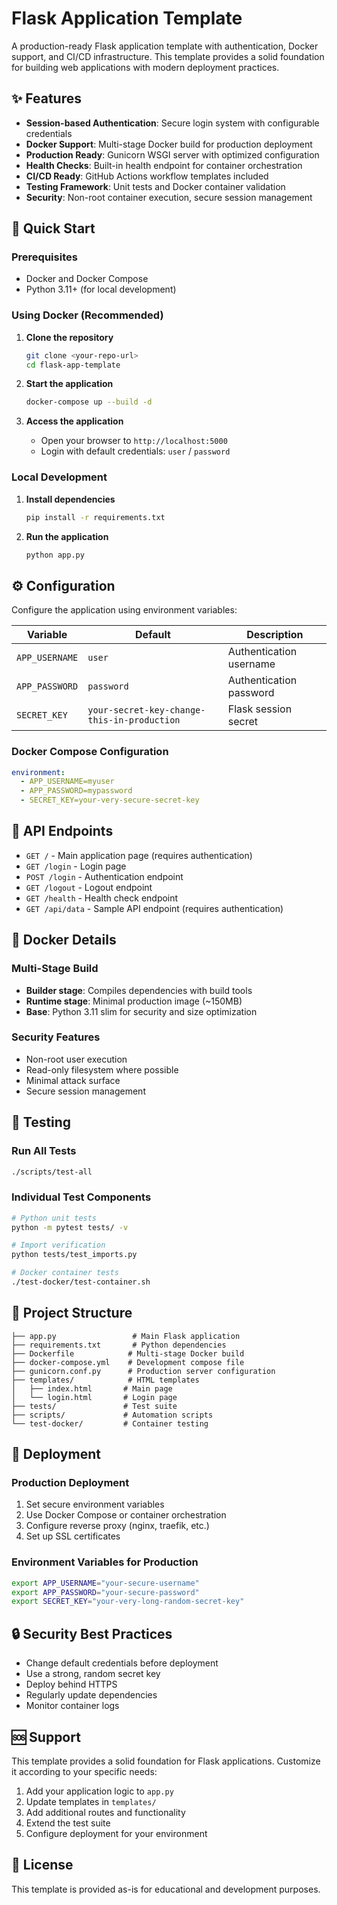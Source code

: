 # Flask Application Template

A production-ready Flask application template with authentication, Docker support, and CI/CD infrastructure. This template provides a solid foundation for building web applications with modern deployment practices.

## ✨ Features

- **Session-based Authentication**: Secure login system with configurable credentials
- **Docker Support**: Multi-stage Docker build for production deployment
- **Production Ready**: Gunicorn WSGI server with optimized configuration
- **Health Checks**: Built-in health endpoint for container orchestration
- **CI/CD Ready**: GitHub Actions workflow templates included
- **Testing Framework**: Unit tests and Docker container validation
- **Security**: Non-root container execution, secure session management

## 🚀 Quick Start

### Prerequisites
- Docker and Docker Compose
- Python 3.11+ (for local development)

### Using Docker (Recommended)

1. **Clone the repository**
   ```bash
   git clone <your-repo-url>
   cd flask-app-template
   ```

2. **Start the application**
   ```bash
   docker-compose up --build -d
   ```

3. **Access the application**
   - Open your browser to `http://localhost:5000`
   - Login with default credentials: `user` / `password`

### Local Development

1. **Install dependencies**
   ```bash
   pip install -r requirements.txt
   ```

2. **Run the application**
   ```bash
   python app.py
   ```

## ⚙️ Configuration

Configure the application using environment variables:

| Variable | Default | Description |
|----------|---------|-------------|
| `APP_USERNAME` | `user` | Authentication username |
| `APP_PASSWORD` | `password` | Authentication password |
| `SECRET_KEY` | `your-secret-key-change-this-in-production` | Flask session secret |

### Docker Compose Configuration

```yaml
environment:
  - APP_USERNAME=myuser
  - APP_PASSWORD=mypassword
  - SECRET_KEY=your-very-secure-secret-key
```

## 🔧 API Endpoints

- `GET /` - Main application page (requires authentication)
- `GET /login` - Login page
- `POST /login` - Authentication endpoint
- `GET /logout` - Logout endpoint
- `GET /health` - Health check endpoint
- `GET /api/data` - Sample API endpoint (requires authentication)

## 🐳 Docker Details

### Multi-Stage Build
- **Builder stage**: Compiles dependencies with build tools
- **Runtime stage**: Minimal production image (~150MB)
- **Base**: Python 3.11 slim for security and size optimization

### Security Features
- Non-root user execution
- Read-only filesystem where possible
- Minimal attack surface
- Secure session management

## 🧪 Testing

### Run All Tests
```bash
./scripts/test-all
```

### Individual Test Components
```bash
# Python unit tests
python -m pytest tests/ -v

# Import verification
python tests/test_imports.py

# Docker container tests
./test-docker/test-container.sh
```

## 📁 Project Structure

```
├── app.py                 # Main Flask application
├── requirements.txt       # Python dependencies
├── Dockerfile            # Multi-stage Docker build
├── docker-compose.yml    # Development compose file
├── gunicorn.conf.py      # Production server configuration
├── templates/            # HTML templates
│   ├── index.html       # Main page
│   └── login.html       # Login page
├── tests/               # Test suite
├── scripts/             # Automation scripts
└── test-docker/         # Container testing
```

## 🚀 Deployment

### Production Deployment
1. Set secure environment variables
2. Use Docker Compose or container orchestration
3. Configure reverse proxy (nginx, traefik, etc.)
4. Set up SSL certificates

### Environment Variables for Production
```bash
export APP_USERNAME="your-secure-username"
export APP_PASSWORD="your-secure-password"
export SECRET_KEY="your-very-long-random-secret-key"
```

## 🔒 Security Best Practices

- Change default credentials before deployment
- Use a strong, random secret key
- Deploy behind HTTPS
- Regularly update dependencies
- Monitor container logs

## 🆘 Support

This template provides a solid foundation for Flask applications. Customize it according to your specific needs:

1. Add your application logic to `app.py`
2. Update templates in `templates/`
3. Add additional routes and functionality
4. Extend the test suite
5. Configure deployment for your environment

## 📝 License

This template is provided as-is for educational and development purposes.